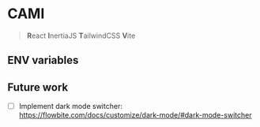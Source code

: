 # CAMI

> **R**eact **I**nertiaJS **T**ailwindCSS **V**ite

## ENV variables

## Future work 

- [ ] Implement dark mode switcher: https://flowbite.com/docs/customize/dark-mode/#dark-mode-switcher
